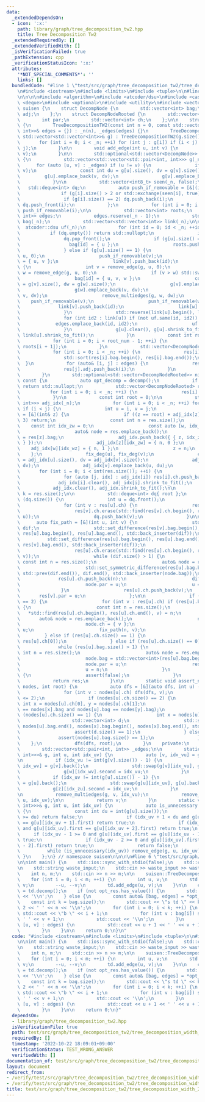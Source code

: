 ```yaml
---
data:
  _extendedDependsOn:
  - icon: ':x:'
    path: library/graph/tree_decomposition_tw2.hpp
    title: Tree Decomposition Tw2
  _extendedRequiredBy: []
  _extendedVerifiedWith: []
  _isVerificationFailed: true
  _pathExtension: cpp
  _verificationStatusIcon: ':x:'
  attributes:
    '*NOT_SPECIAL_COMMENTS*': ''
    links: []
  bundledCode: "#line 1 \"test/src/graph/tree_decomposition_tw2/tree_decomposition_width_2.test.cpp\"\
    \n#include <iostream>\n#include <limits>\n#include <tuple>\n\n#line 1 \"library/graph/tree_decomposition_tw2.hpp\"\
    \n\n\n\n#include <algorithm>\n#include <atcoder/dsu>\n#include <cassert>\n#include\
    \ <deque>\n#include <optional>\n#include <utility>\n#include <vector>\n\nnamespace\
    \ suisen {\n    struct DecompNode {\n        std::vector<int> bag;\n        std::vector<int>\
    \ adj;\n    };\n    struct DecompNodeRooted {\n        std::vector<int> bag;\n\
    \        int par;\n        std::vector<int> ch;\n    };\n\n    struct TreeDecompositionTW2\
    \ {\n        TreeDecompositionTW2(const int n = 0, const std::vector<std::pair<int,\
    \ int>>& edges = {}) : _n(n), _edges(edges) {}\n        TreeDecompositionTW2(const\
    \ std::vector<std::vector<int>>& g) : TreeDecompositionTW2(g.size()) {\n     \
    \       for (int i = 0; i < _n; ++i) for (int j : g[i]) if (i < j) add_edge(i,\
    \ j);\n        }\n\n        void add_edge(int u, int v) {\n            _edges.emplace_back(u,\
    \ v);\n        }\n\n        std::optional<std::vector<DecompNode>> decomp() const\
    \ {\n            std::vector<std::vector<std::pair<int, int>>> g(_n);\n      \
    \      for (auto [u, v] : _edges) if (u != v) {\n                if (u > v) std::swap(u,\
    \ v);\n                const int du = g[u].size(), dv = g[v].size();\n       \
    \         g[u].emplace_back(v, dv);\n                g[v].emplace_back(u, du);\n\
    \            }\n\n            std::vector<int8_t> seen(_n, false);\n         \
    \   std::deque<int> dq;\n            auto push_if_removable = [&](int i) {\n \
    \               if (g[i].size() > 2 or std::exchange(seen[i], true)) return;\n\
    \                if (g[i].size() == 2) dq.push_back(i);\n                else\
    \ dq.push_front(i);\n            };\n            for (int i = 0; i < _n; ++i)\
    \ push_if_removable(i);\n\n            std::vector<int> roots;\n            std::vector<std::pair<int,\
    \ int>> edges;\n            edges.reserve(_n - 1);\n            std::vector<std::vector<int>>\
    \ bag(_n);\n            std::vector<std::vector<int>> link(_n);\n\n          \
    \  atcoder::dsu uf(_n);\n            for (int id = 0; id < _n; ++id) {\n     \
    \           if (dq.empty()) return std::nullopt;\n                int u = dq.front();\n\
    \                dq.pop_front();\n                if (g[u].size() == 0) {\n  \
    \                  bag[id] = { u };\n                    roots.push_back(id);\n\
    \                } else if (g[u].size() == 1) {\n                    int v = remove_edge(g,\
    \ u, 0);\n                    push_if_removable(v);\n                    bag[id]\
    \ = { u, v };\n                    link[v].push_back(id);\n                } else\
    \ {\n                    int v = remove_edge(g, u, 0);\n                    int\
    \ w = remove_edge(g, u, 0);\n                    if (v > w) std::swap(v, w);\n\
    \                    bag[id] = { u, v, w };\n                    const int dv\
    \ = g[v].size(), dw = g[w].size();\n                    g[v].emplace_back(w, dw);\n\
    \                    g[w].emplace_back(v, dv);\n                    remove_multiedges(g,\
    \ v, dv);\n                    remove_multiedges(g, w, dw);\n                \
    \    push_if_removable(v);\n                    push_if_removable(w);\n      \
    \              link[v].push_back(id);\n                    link[w].push_back(id);\n\
    \                }\n                std::reverse(link[u].begin(), link[u].end());\n\
    \                for (int id2 : link[u]) if (not uf.same(id, id2)) {\n       \
    \             edges.emplace_back(id, id2);\n                    uf.merge(id, id2);\n\
    \                }\n                g[u].clear(), g[u].shrink_to_fit(), link[u].clear(),\
    \ link[u].shrink_to_fit();\n            }\n            const int root_num = roots.size();\n\
    \            for (int i = 0; i < root_num - 1; ++i) {\n                edges.emplace_back(roots[i],\
    \ roots[i + 1]);\n            }\n            std::vector<DecompNode> res(_n);\n\
    \            for (int i = 0; i < _n; ++i) {\n                res[i].bag = std::move(bag[i]);\n\
    \                std::sort(res[i].bag.begin(), res[i].bag.end());\n          \
    \  }\n            for (auto& [i, j] : edges) {\n                res[i].adj.push_back(j);\n\
    \                res[j].adj.push_back(i);\n            }\n            return res;\n\
    \        }\n        std::optional<std::vector<DecompNodeRooted>> nice_decomp()\
    \ const {\n            auto opt_decomp = decomp();\n            if (not opt_decomp.has_value())\
    \ return std::nullopt;\n            std::vector<DecompNodeRooted> res(_n);\n \
    \           for (int i = 0; i < _n; ++i) {\n                res[i].bag = std::move((*opt_decomp)[i].bag);\n\
    \            }\n\n            const int root = 0;\n\n            std::vector<std::vector<std::pair<int,\
    \ int>>> adj_idx(_n);\n            for (int i = 0; i < _n; ++i) for (int j : (*opt_decomp)[i].adj)\
    \ if (i < j) {\n                int u = i, v = j;\n                auto fix_deg\
    \ = [&](int& z) {\n                    if ((z == root) + adj_idx[z].size() !=\
    \ 3) return;\n                    const int n = res.size();\n                \
    \    const int idx_zw = 0;\n                    const auto [w, idx_wz] = adj_idx[z][idx_zw];\n\
    \                    auto& node = res.emplace_back();\n                    node.bag\
    \ = res[z].bag;\n                    adj_idx.push_back({ { z, idx_zw }, { w, idx_wz\
    \ } });\n                    adj_idx[z][idx_zw] = { n, 0 };\n                \
    \    adj_idx[w][idx_wz] = { n, 1 };\n                    z = n;\n            \
    \    };\n                fix_deg(u), fix_deg(v);\n                const int du\
    \ = adj_idx[u].size(), dv = adj_idx[v].size();\n                adj_idx[u].emplace_back(v,\
    \ dv);\n                adj_idx[v].emplace_back(u, du);\n            }\n     \
    \       for (int i = 0; i < int(res.size()); ++i) {\n                res[i].ch.reserve(adj_idx[i].size());\n\
    \                for (auto [j, idx] : adj_idx[i]) res[i].ch.push_back(j);\n  \
    \              adj_idx[i].clear(), adj_idx[i].shrink_to_fit();\n            }\n\
    \            adj_idx.clear(), adj_idx.shrink_to_fit();\n\n            const int\
    \ k = res.size();\n\n            std::deque<int> dq{ root };\n            while\
    \ (dq.size()) {\n                int u = dq.front();\n                dq.pop_front();\n\
    \                for (int v : res[u].ch) {\n                    res[v].par = u;\n\
    \                    res[v].ch.erase(std::find(res[v].ch.begin(), res[v].ch.end(),\
    \ u));\n                    dq.push_back(v);\n                }\n\n          \
    \      auto fix_path = [&](int u, int v) {\n                    std::vector<int>\
    \ dif;\n                    std::set_difference(res[v].bag.begin(), res[v].bag.end(),\
    \ res[u].bag.begin(), res[u].bag.end(), std::back_inserter(dif));\n          \
    \          std::set_difference(res[u].bag.begin(), res[u].bag.end(), res[v].bag.begin(),\
    \ res[v].bag.end(), std::back_inserter(dif));\n                    assert(dif.size());\n\
    \                    res[u].ch.erase(std::find(res[u].ch.begin(), res[u].ch.end(),\
    \ v));\n                    while (dif.size() > 1) {\n                       \
    \ const int n = res.size();\n                        auto& node = res.emplace_back();\n\
    \                        std::set_symmetric_difference(res[u].bag.begin(), res[u].bag.end(),\
    \ std::prev(dif.end()), dif.end(), std::back_inserter(node.bag));\n          \
    \              res[u].ch.push_back(n);\n                        dif.pop_back();\n\
    \                        node.par = u;\n                        u = n;\n     \
    \               }\n                    res[u].ch.push_back(v);\n             \
    \       res[v].par = u;\n                };\n\n                if (res[u].ch.size()\
    \ == 2) {\n                    for (int v : res[u].ch) if (res[u].bag != res[v].bag)\
    \ {\n                        const int n = res.size();\n                     \
    \   *std::find(res[u].ch.begin(), res[u].ch.end(), v) = n;\n                 \
    \       auto& node = res.emplace_back();\n                        node.bag = res[u].bag;\n\
    \                        node.ch = { v };\n                        node.par =\
    \ u;\n                        fix_path(n, v);\n                    }\n       \
    \         } else if (res[u].ch.size() == 1) {\n                    fix_path(u,\
    \ res[u].ch[0]);\n                } else if (res[u].ch.size() == 0) {\n      \
    \              while (res[u].bag.size() > 1) {\n                        const\
    \ int n = res.size();\n                        auto& node = res.emplace_back();\n\
    \                        node.bag = std::vector<int>(res[u].bag.begin(), std::prev(res[u].bag.end()));\n\
    \                        node.par = u;\n                        res[u].ch.push_back(n);\n\
    \                        u = n;\n                    }\n                } else\
    \ {\n                    assert(false);\n                }\n            }\n\n\
    \            return res;\n        }\n\n        static void assert_nice(const std::vector<DecompNodeRooted>&\
    \ nodes, int root) {\n            auto dfs = [&](auto dfs, int u) -> void {\n\
    \                for (int v : nodes[u].ch) dfs(dfs, v);\n                assert(nodes[u].ch.size()\
    \ <= 2);\n                if (nodes[u].ch.size() == 2) {\n                   \
    \ int x = nodes[u].ch[0], y = nodes[u].ch[1];\n                    assert(nodes[u].bag\
    \ == nodes[x].bag and nodes[u].bag == nodes[y].bag);\n                } else if\
    \ (nodes[u].ch.size() == 1) {\n                    int x = nodes[u].ch[0];\n \
    \                   std::vector<int> d;\n                    std::set_symmetric_difference(nodes[u].bag.begin(),\
    \ nodes[u].bag.end(), nodes[x].bag.begin(), nodes[x].bag.end(), std::back_inserter(d));\n\
    \                    assert(d.size() == 1);\n                } else {\n      \
    \              assert(nodes[u].bag.size() == 1);\n                }\n        \
    \    };\n            dfs(dfs, root);\n        }\n    private:\n        int _n;\n\
    \        std::vector<std::pair<int, int>> _edges;\n\n        static int remove_edge(std::vector<std::vector<std::pair<int,\
    \ int>>>& g, int u, int idx_uv) {\n            auto [v, idx_vu] = g[u][idx_uv];\n\
    \n            if (idx_vu != int(g[v].size()) - 1) {\n                auto [w,\
    \ idx_wv] = g[v].back();\n                std::swap(g[v][idx_vu], g[v].back());\n\
    \                g[w][idx_wv].second = idx_vu;\n            }\n            g[v].pop_back();\n\
    \            if (idx_uv != int(g[u].size()) - 1) {\n                auto [z, idx_zu]\
    \ = g[u].back();\n                std::swap(g[u][idx_uv], g[u].back());\n    \
    \            g[z][idx_zu].second = idx_uv;\n            }\n            g[u].pop_back();\n\
    \n            remove_multiedges(g, v, idx_vu);\n            remove_multiedges(g,\
    \ u, idx_uv);\n\n            return v;\n        }\n        static void remove_multiedges(std::vector<std::vector<std::pair<int,\
    \ int>>>& g, int u, int idx_uv) {\n            auto is_unnecessary = [&](int idx_uv)\
    \ {\n                const int du = int(g[u].size());\n                if (idx_uv\
    \ >= du) return false;\n                if (idx_uv + 1 < du and g[u][idx_uv].first\
    \ == g[u][idx_uv + 1].first) return true;\n                if (idx_uv + 2 < du\
    \ and g[u][idx_uv].first == g[u][idx_uv + 2].first) return true;\n           \
    \     if (idx_uv - 1 >= 0 and g[u][idx_uv].first == g[u][idx_uv - 1].first) return\
    \ true;\n                if (idx_uv - 2 >= 0 and g[u][idx_uv].first == g[u][idx_uv\
    \ - 2].first) return true;\n                return false;\n            };\n  \
    \          while (is_unnecessary(idx_uv)) remove_edge(g, u, idx_uv);\n       \
    \ }\n    };\n} // namespace suisen\n\n\n\n#line 6 \"test/src/graph/tree_decomposition_tw2/tree_decomposition_width_2.test.cpp\"\
    \n\nint main() {\n    std::ios::sync_with_stdio(false);\n    std::cin.tie(nullptr);\n\
    \n    std::string waste_input;\n    std::cin >> waste_input >> waste_input;\n\n\
    \    int n, m;\n    std::cin >> n >> m;\n\n    suisen::TreeDecompositionTW2 td(n);\n\
    \    for (int i = 0; i < m; ++i) {\n        int u, v;\n        std::cin >> u >>\
    \ v;\n        --u, --v;\n        td.add_edge(u, v);\n    }\n\n    const auto opt_res\
    \ = td.decomp();\n    if (not opt_res.has_value()) {\n        std::cout << -1\
    \ << '\\n';\n    } else {\n        const auto& [bag, edges] = *opt_res;\n    \
    \    const int k = bag.size();\n        std::cout << \"s td \" << k << ' ' <<\
    \ 2 << ' ' << n << '\\n';\n        for (int i = 0; i < k; ++i) {\n           \
    \ std::cout << \"b \" << i + 1;\n            for (int v : bag[i]) std::cout <<\
    \ ' ' << v + 1;\n            std::cout << '\\n';\n        }\n        for (auto\
    \ [u, v] : edges) {\n            std::cout << u + 1 << ' ' << v + 1 << '\\n';\n\
    \        }\n    }\n\n    return 0;\n}\n"
  code: "#include <iostream>\n#include <limits>\n#include <tuple>\n\n#include \"library/graph/tree_decomposition_tw2.hpp\"\
    \n\nint main() {\n    std::ios::sync_with_stdio(false);\n    std::cin.tie(nullptr);\n\
    \n    std::string waste_input;\n    std::cin >> waste_input >> waste_input;\n\n\
    \    int n, m;\n    std::cin >> n >> m;\n\n    suisen::TreeDecompositionTW2 td(n);\n\
    \    for (int i = 0; i < m; ++i) {\n        int u, v;\n        std::cin >> u >>\
    \ v;\n        --u, --v;\n        td.add_edge(u, v);\n    }\n\n    const auto opt_res\
    \ = td.decomp();\n    if (not opt_res.has_value()) {\n        std::cout << -1\
    \ << '\\n';\n    } else {\n        const auto& [bag, edges] = *opt_res;\n    \
    \    const int k = bag.size();\n        std::cout << \"s td \" << k << ' ' <<\
    \ 2 << ' ' << n << '\\n';\n        for (int i = 0; i < k; ++i) {\n           \
    \ std::cout << \"b \" << i + 1;\n            for (int v : bag[i]) std::cout <<\
    \ ' ' << v + 1;\n            std::cout << '\\n';\n        }\n        for (auto\
    \ [u, v] : edges) {\n            std::cout << u + 1 << ' ' << v + 1 << '\\n';\n\
    \        }\n    }\n\n    return 0;\n}"
  dependsOn:
  - library/graph/tree_decomposition_tw2.hpp
  isVerificationFile: true
  path: test/src/graph/tree_decomposition_tw2/tree_decomposition_width_2.test.cpp
  requiredBy: []
  timestamp: '2022-10-22 18:09:01+09:00'
  verificationStatus: TEST_WRONG_ANSWER
  verifiedWith: []
documentation_of: test/src/graph/tree_decomposition_tw2/tree_decomposition_width_2.test.cpp
layout: document
redirect_from:
- /verify/test/src/graph/tree_decomposition_tw2/tree_decomposition_width_2.test.cpp
- /verify/test/src/graph/tree_decomposition_tw2/tree_decomposition_width_2.test.cpp.html
title: test/src/graph/tree_decomposition_tw2/tree_decomposition_width_2.test.cpp
---
```

